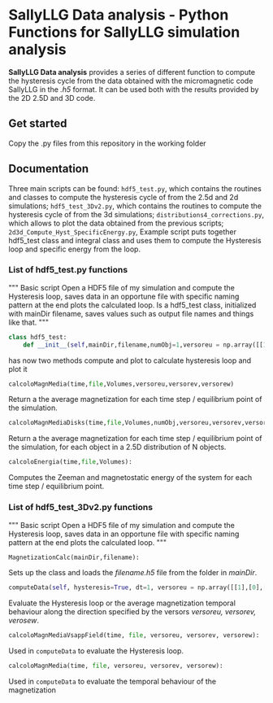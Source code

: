 # **SallyLLG Data analysis** - Python Functions for **SallyLLG** simulation analysis

**SallyLLG Data analysis** provides a series of different function to compute the hysteresis cycle from the data obtained with the micromagnetic code SallyLLG in the *.h5* format. It can be used both with the results provided by the 2D 2.5D and 3D code.

## Get started

Copy the  .py files from this repository in the working folder


## Documentation

Three main scripts can be found:
  `hdf5_test.py`, which contains the routines and classes to compute the hysteresis cycle of from the 2.5d and 2d simulations;
  `hdf5_test_3Dv2.py`, which contains the routines to compute the hysteresis cycle of from the 3d simulations;
  `distributions4_corrections.py`, which allows to plot the data obtained from the previous scripts;
  `2d3d_Compute_Hyst_SpecificEnergy.py`, Example script puts together hdf5_test class and integral class and uses them to compute the Hysteresis loop and specific energy from the loop.
### List of hdf5_test.py functions

"""
Basic script Open a HDF5 file of my simulation and compute the Hysteresis loop, saves data in an opportune file with specific naming pattern
at the end plots the calculated loop.
Is a hdf5_test class, initialized with mainDir filename, saves values such as output file names and things like that.
"""
```python
class hdf5_test:
    def __init__(self,mainDir,filename,numObj=1,versoreu = np.array([[1],[0],[0]]),versorev = np.array([[1],[0],[0]]),versorew = np.array([[1],[0],[0]]))
```
has now two methods compute and plot to calculate hysteresis loop and plot it

```python
calcoloMagnMedia(time,file,Volumes,versoreu,versorev,versorew)
```
Return a the average magnetization for each time step / equilibrium point of the simulation.

```python
calcoloMagnMediaDisks(time,file,Volumes,numObj,versoreu,versorev,versorew)
```
Return a the average magnetization for each time step / equilibrium point of the simulation, for each object in a 2.5D distribution of N objects.

```python
calcoloEnergia(time,file,Volumes):
```
Computes the Zeeman and magnetostatic energy of the system for each time step / equilibrium point.


### List of hdf5_test_3Dv2.py functions

"""
Basic script Open a HDF5 file of my simulation and compute the Hysteresis loop, saves data in an opportune file with specific naming pattern
at the end plots the calculated loop.
"""

```python
MagnetizationCalc(mainDir,filename):
```
Sets up the class and loads the *filename.h5* file from the folder in *mainDir*.

```python
computeData(self, hysteresis=True, dt=1, versoreu = np.array([[1],[0],[0]]), versorev = np.array([[0],[1],[0]]), versorew = np.array([[0],[0],[1]])):
```
Evaluate the Hysteresis loop or the average magnetization temporal behaviour along the direction specified by the versors *versoreu, versorev, verosew*.

```python
calcoloMagnMediaVsappField(time, file, versoreu, versorev, versorew):
```
Used in `computeData` to evaluate the Hysteresis loop.

```python
calcoloMagnMedia(time, file, versoreu, versorev, versorew):
```
Used in `computeData` to evaluate the temporal behaviour of the magnetization